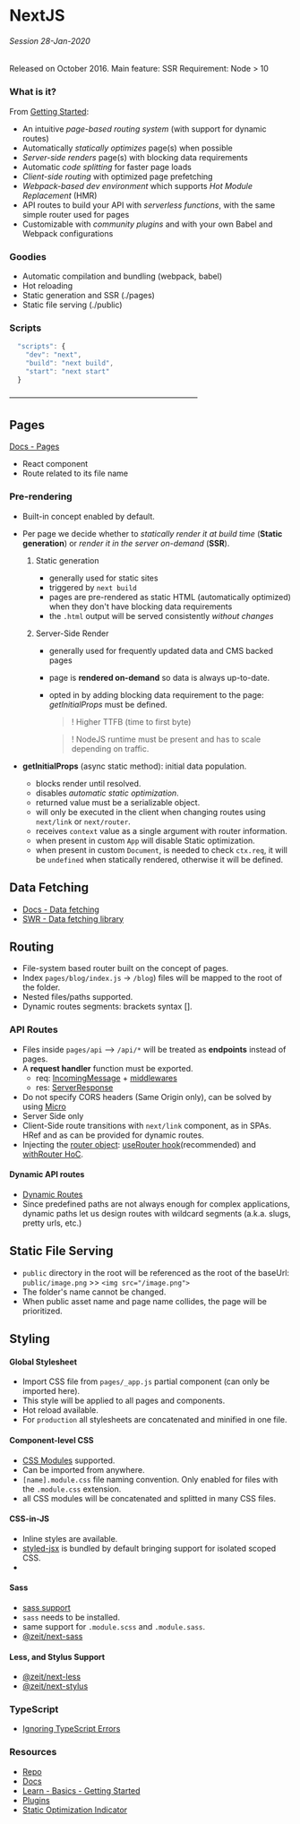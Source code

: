 # NextJS
###### Session 28-Jan-2020

Released on October 2016.
Main feature: SSR
Requirement: Node > 10

### What is it?
From [Getting Started](https://nextjs.org/learn/basics/getting-started):

* An intuitive *page-based routing system* (with support for dynamic routes)
* Automatically *statically optimizes* page(s) when possible
* *Server-side renders* page(s) with blocking data requirements
* Automatic *code splitting* for faster page loads
* *Client-side routing* with optimized page prefetching
* *Webpack-based dev environment* which supports *Hot Module Replacement* (HMR)
* API routes to build your API with *serverless functions*, with the same simple router used for pages
* Customizable with *community plugins* and with your own Babel and Webpack configurations

### Goodies
- Automatic compilation and bundling (webpack, babel)
- Hot reloading
- Static generation and SSR (./pages)
- Static file serving (./public)

### Scripts

```js
  "scripts": {
    "dev": "next",
    "build": "next build",
    "start": "next start"
  }
```

————————————————————————

## Pages
[Docs - Pages](https://nextjs.org/docs/basic-features/pages)

- React component
- Route related to its file name

### Pre-rendering
- Built-in concept enabled by default.
- Per page we decide whether to *statically render it at build time* (**Static generation**) or *render it in the server on-demand* (**SSR**).

  1. Static generation
     - generally used for static sites
     - triggered by `next build`
     - pages are pre-rendered as static HTML (automatically optimized) when they don't have blocking data requirements
     - the `.html` output will be served consistently *without changes*

  2. Server-Side Render
     - generally used for frequently updated data and CMS backed pages
     - page is **rendered on-demand** so data is always up-to-date.
     - opted in by adding blocking data requirement to the page: *getInitialProps* must be defined.
     
        > ! Higher TTFB (time to first byte)

        > ! NodeJS runtime must be present and has to scale depending on traffic.

- **getInitialProps** (async static method): initial data population.
    - blocks render until resolved.
    - disables *automatic static optimization*.
    - returned value must be a serializable object.
    - will only be executed in the client when changing routes using `next/link` or `next/router`.
    - receives `context` value as a single argument with router information.
    - when present in custom `App` will disable Static optimization.
    - when present in custom `Document`, is needed to check `ctx.req`, it will be `undefined` when statically rendered, otherwise it will be defined.

## Data Fetching
- [Docs - Data fetching](https://nextjs.org/docs/basic-features/data-fetching)
- [SWR - Data fetching library](https://github.com/zeit/swr)

## Routing
- File-system based router built on the concept of pages.
- Index `pages/blog/index.js` → `/blog`) files will be mapped to the root of the folder.
- Nested files/paths supported.
- Dynamic routes segments: brackets syntax [].

### API Routes
- Files inside `pages/api` --> `/api/*` will be treated as **endpoints** instead of pages.
- A **request handler** function must be exported.
    - req: [IncomingMessage](https://nodejs.org/api/http.html#http_class_http_incomingmessage) + [middlewares](https://nextjs.org/docs/api-routes/api-middlewares)
    - res: [ServerResponse](https://nodejs.org/api/http.html#http_class_http_serverresponse)
- Do not specify CORS headers (Same Origin only), can be solved by using [Micro](https://nextjs.org/docs/api-routes/api-middlewares#micro-support)
- Server Side only
- Client-Side route transitions with `next/link` component, as in SPAs. HRef and as can be provided for dynamic routes.
- Injecting the [router object](https://nextjs.org/docs/api-reference/next/router#router-object): [useRouter hook](https://nextjs.org/docs/api-reference/next/router#userouter)(recommended) and [withRouter HoC](https://nextjs.org/docs/api-reference/next/router#withrouter).

#### Dynamic API routes
- [Dynamic Routes](https://nextjs.org/docs/routing/dynamic-routes)
- Since predefined paths are not always enough for complex applications, dynamic paths let us design routes with wildcard segments (a.k.a. slugs, pretty urls, etc.)

## Static File Serving

- `public` directory in the root will be referenced as the root of the baseUrl:
    `public/image.png` >> `<img src="/image.png">`
- The folder's name cannot be changed.
- When public asset name and page name collides, the page will be prioritized.

## Styling

#### Global Stylesheet
- Import CSS file from `pages/_app.js` partial component (can only be imported here).
- This style will be applied to all pages and components.
- Hot reload available.
- For `production` all stylesheets are concatenated and minified in one file.

#### Component-level CSS
- [CSS Modules](https://github.com/css-modules/css-modules) supported.
- Can be imported from anywhere.
- `[name].module.css` file naming convention. Only enabled for files with the `.module.css` extension.
- all CSS modules will be concatenated and splitted in many CSS files.

#### CSS-in-JS
- Inline styles are available.
- [styled-jsx](https://github.com/zeit/styled-jsx) is bundled by default bringing support for isolated scoped CSS.
- 

#### Sass
- [sass support](https://nextjs.org/docs/basic-features/built-in-css-support#sass-support)
- `sass` needs to be installed.
- same support for `.module.scss` and `.module.sass`.
- [@zeit/next-sass](https://github.com/zeit/next-plugins/blob/master/packages/next-sass)

#### Less, and Stylus Support
- [@zeit/next-less](https://github.com/zeit/next-plugins/tree/master/packages/next-less)
- [@zeit/next-stylus](https://github.com/zeit/next-plugins/blob/master/packages/next-stylus)

### TypeScript
- [Ignoring TypeScript Errors](https://nextjs.org/docs/api-reference/next.config.js/ignoring-typescript-errors)

### Resources

- [Repo](https://github.com/zeit/next.js)
- [Docs](https://nextjs.org/docs)
- [Learn - Basics - Getting Started](https://nextjs.org/learn/basics/getting-started)
- [Plugins](https://github.com/zeit/next-plugins)
- [Static Optimization Indicator](https://nextjs.org/docs/api-reference/next.config.js/static-optimization-indicator)
